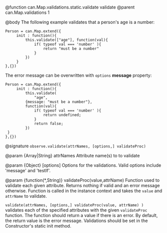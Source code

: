 @function can.Map.validations.static.validate validate
@parent can.Map.validations 1

@body
The following example validates that a person's age is a number:

	Person = can.Map.extend({
		 init : function(){
			 this.validate(["age"], function(val){
				 if( typeof val === 'number' ){
					 return "must be a number"
				 }
			 })
		 }
	},{})


The error message can be overwritten with `options` __message__ property:

	Person = can.Map.extend({
		 init : function(){
			 this.validate(
				 "age",
			 {message: "must be a number"},
			 function(val){
				 if( typeof val === 'number' ){
					 return undefined;
				 }
				 return false;
			 })
	 }
	},{})

@signature `observe.validate(attrNames, [options,] validateProc)`

@param {Array<String>|String} attrNames Attribute name(s) to to validate

@param {Object} [options] Options for the
validations.  Valid options include 'message' and 'testIf'.

@param {function(*,String)} validateProc(value,attrName) Function used to validate each
given attribute. Returns nothing if valid and an error message
otherwise. Function is called in the instance context and takes the
`value` and `attrName` to validate.

`validate(attrNames, [options,] validateProc(value, attrName) )` validates each of the
specified attributes with the given `validateProc` function.  The function
should return a value if there is an error.  By default, the return value is
the error message.  Validations should be set in the Constructor's static init method.
